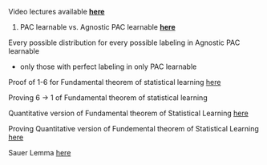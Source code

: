Video lectures available 
[**here**](https://www.youtube.com/watch?v=b5NlRg8SjZg&list=PLFze15KrfxbH8SE4FgOHpMSY1h5HiRLMm)

1. PAC learnable vs. Agnostic PAC learnable 
[**here**](https://www.youtube.com/watch?v=DUT-8y5Q7Io&index=7&list=PLFze15KrfxbH8SE4FgOHpMSY1h5HiRLMm&t=120)

Every possible distribution for every possible labeling in Agnostic PAC learnable
- only those with perfect labeling in only PAC learnable

Proof of 1-6 for Fundamental theorem of statistical learning
[here](https://youtu.be/taA3r7378gU?list=PLFze15KrfxbH8SE4FgOHpMSY1h5HiRLMm&t=3546)

Proving 6 -> 1 of Fundamental theorem of statistical learning


Quantitative version of Fundamental theorem of Statistical Learning
[here](https://youtu.be/lLvFtrkf6Xg?list=PLFze15KrfxbH8SE4FgOHpMSY1h5HiRLMm&t=96)

Proving Quantitative version of Fundemental theorem of Statistical Learning
[here](https://youtu.be/lLvFtrkf6Xg?list=PLFze15KrfxbH8SE4FgOHpMSY1h5HiRLMm&t=373)

Sauer Lemma
[here](https://youtu.be/lLvFtrkf6Xg?list=PLFze15KrfxbH8SE4FgOHpMSY1h5HiRLMm&t=2861)
